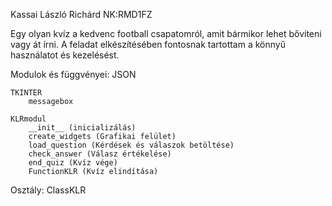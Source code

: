 Kassai László Richárd NK:RMD1FZ

Egy olyan kvíz a kedvenc football csapatomról, amit bármikor lehet bővíteni vagy át írni.
A feladat elkészítésében fontosnak tartottam a könnyű használatot és kezelésést.

Modulok és függvényei:
    JSON

    TKINTER
        messagebox

    KLRmodul
        __init__ (inicializálás)
        create_widgets (Grafikai felület)
        load_question (Kérdések és válaszok betöltése)
        check_answer (Válasz értékelése)
        end_quiz (Kvíz vége)
        FunctionKLR (Kvíz elindítása)

Osztály:
    ClassKLR